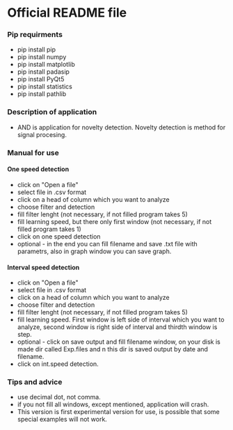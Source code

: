 # Official README file
### Pip requirments
- pip install pip
- pip install numpy
- pip install matplotlib
- pip install padasip
- pip install PyQt5
- pip install statistics
- pip install pathlib
### Description of application
- AND is application for novelty detection. Novelty detection is method for signal procesing.
### Manual for use
#### One speed detection
- click on "Open a file"
- select file in .csv format
- click on a head of column which you want to analyze
- choose filter and detection
- fill filter lenght (not necessary, if not filled program takes 5)
- fill learning speed, but there only first window (not necessary, if not filled program takes 1)
- click on one speed detection
- optional - in the end you can fill filename and save 
.txt file with parametrs, also in graph window you can save graph.
#### Interval speed detection
- click on "Open a file"
- select file in .csv format
- click on a head of column which you want to analyze
- choose filter and detection
- fill filter lenght (not necessary, if not filled program takes 5)
- fill learning speed. First window is left side of interval which you want to analyze, second window is right side of interval and thirdth window is step.
- optional - click on save output and fill filename window, on your disk is made dir called Exp.files and n this dir is saved output by date and filename.
- click on int.speed detection.
### Tips and advice
- use decimal dot, not comma.
- if you not fill all windows, except mentioned, application will crash.
- This version is first experimental version for use, is possible that some special examples will not work.

